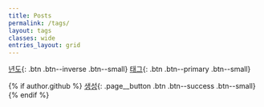 ```yaml
---
title: Posts
permalink: /tags/
layout: tags
classes: wide
entries_layout: grid
---
```


[년도](../year){: .btn .btn--inverse .btn--small}
[태그](../tags){: .btn .btn--primary .btn--small}

{% if author.github %}
    [생성](https://github.com/{{site.repository}}/new/main/_posts){: .page__button .btn .btn--success .btn--small}
{% endif %}